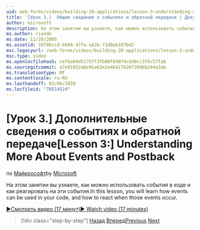 ```yaml
---
uid: web-forms/videos/building-20-applications/lesson-3-understanding-more-about-events-and-postback
title: '[Урок 3.]  Общие сведения о событиях и обратной передаче | Документация Майкрософт'
author: microsoft
description: На этом занятии вы узнаете, как можно использовать события в коде и как реагировать на эти события.
ms.author: riande
ms.date: 11/28/2005
ms.assetid: 59f0bccd-b604-47fa-a42b-71d8ab187bd2
msc.legacyurl: /web-forms/videos/building-20-applications/lesson-3-understanding-more-about-events-and-postback
msc.type: video
ms.openlocfilehash: cefba04d5175ff3fb80f69074cdd0cc3f6c57fa6
ms.sourcegitcommit: e7e91932a6e91a63e2e46417626f39d6b244a3ab
ms.translationtype: MT
ms.contentlocale: ru-RU
ms.lasthandoff: 03/06/2020
ms.locfileid: "78514524"
---
```

# <a name="lesson-3--understanding-more-about-events-and-postback"></a><span data-ttu-id="a12aa-103">[Урок 3.] Дополнительные сведения о событиях и обратной передаче</span><span class="sxs-lookup"><span data-stu-id="a12aa-103">[Lesson 3:]  Understanding More About Events and Postback</span></span>

<span data-ttu-id="a12aa-104">по [Майкрософт](https://github.com/microsoft)</span><span class="sxs-lookup"><span data-stu-id="a12aa-104">by [Microsoft](https://github.com/microsoft)</span></span>

<span data-ttu-id="a12aa-105">На этом занятии вы узнаете, как можно использовать события в коде и как реагировать на эти события.</span><span class="sxs-lookup"><span data-stu-id="a12aa-105">In this lesson, you will learn how events can be used in your code, and how to react when those events occur.</span></span>

[<span data-ttu-id="a12aa-106">&#9654;Смотреть видео (17 минут)</span><span class="sxs-lookup"><span data-stu-id="a12aa-106">&#9654; Watch video (17 minutes)</span></span>](https://channel9.msdn.com/Blogs/ASP-NET-Site-Videos/lesson-3-understanding-more-about-events-and-postback)

> [!div class="step-by-step"]
> <span data-ttu-id="a12aa-107">[Назад](lesson-2-creating-a-web-forms-user-interface.md)
> [Вперед](lesson-4-understanding-web-application-state.md)</span><span class="sxs-lookup"><span data-stu-id="a12aa-107">[Previous](lesson-2-creating-a-web-forms-user-interface.md)
[Next](lesson-4-understanding-web-application-state.md)</span></span>
